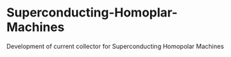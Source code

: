 # Superconducting-Homoplar-Machines
Development of current collector for Superconducting Homopolar Machines 

